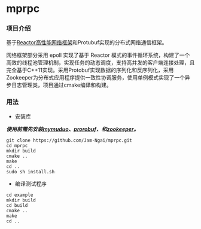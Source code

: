 # mprpc
### 项目介绍

基于[Reactor高性能网络框架](https://github.com/Jam-Ngai/mymuduo.git)和Protubuf实现的分布式网络通信框架。

网络框架部分采用 epoll 实现了基于 Reactor 模式的事件循环系统，构建了一个高效的线程池管理机制，实现任务的动态调度，支持高并发的客户端连接处理，且完全基于C++11实现。采用Protobuf实现数据的序列化和反序列化，采用Zookeeper为分布式应用程序提供一致性协调服务，使用单例模式实现了一个异步日志管理类，项目通过cmake编译和构建。

### 用法

- 安装库

**_使用前需先安装[mymuduo](https://github.com/Jam-Ngai/mymuduo.git)、[prorobuf](https://github.com/protocolbuffers/protobuf.git)、和[zookeeper](https://zookeeper.apache.org/releases.html)。_**

```shell
git clone https://github.com/Jam-Ngai/mprpc.git
cd mprpc
mkdir build
cmake ..
make
cd ..
sudo sh install.sh
```

- 编译测试程序

```shell
cd example
mkdir build
cd build
cmake ..
make
cd ..
```
